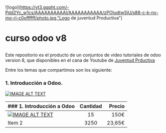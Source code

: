 ![logo](https://yt3.ggpht.com/-Pdd2Yc_w1cs/AAAAAAAAAAI/AAAAAAAAAAA/zPOludtwSjU/s88-c-k-no-mo-rj-c0xffffff/photo.jpg,"Logo de juventud Productiva")  
# curso odoo v8 <p>
Este repositorio es el producto de un conjuntos de video tutoriales de odoo version 8,
que disponibles en el cana de Youtube de [Juventud Prductiva](https://www.youtube.com/watch?v=jgCUW7w-G3o&list=PLZHhaK4KCZZyocy6-b0Kq7LSrHP4cYV9q)<p>
Entre los temas que compartimos son los siguiente:<p>

### 1. Introducción a Odoo. 

[![IMAGE ALT TEXT](https://i.ytimg.com/vi/jgCUW7w-G3o/hqdefault.jpg?custom=true&w=120&h=90&jpg444=true&jpgq=90&sp=68&sigh=M-LO7Zf7QxmdG5iUogtG7E9kZ_s)](https://youtu.be/jgCUW7w-G3o?list=PLZHhaK4KCZZyocy6-b0Kq7LSrHP4cYV9q "Introdución a Odoo")

| ### 1. Introducción a Odoo | Cantidad | Precio |
| :------- | :------: | -----: |
|[![IMAGE ALT TEXT](https://i.ytimg.com/vi/jgCUW7w-G3o/hqdefault.jpg?custom=true&w=120&h=90&jpg444=true&jpgq=90&sp=68&sigh=M-LO7Zf7QxmdG5iUogtG7E9kZ_s)](https://youtu.be/jgCUW7w-G3o?list=PLZHhaK4KCZZyocy6-b0Kq7LSrHP4cYV9q "Introdución a Odoo")  | 15       | 150€   |
| Item 2   | 3250     | 23,65€ |

   

